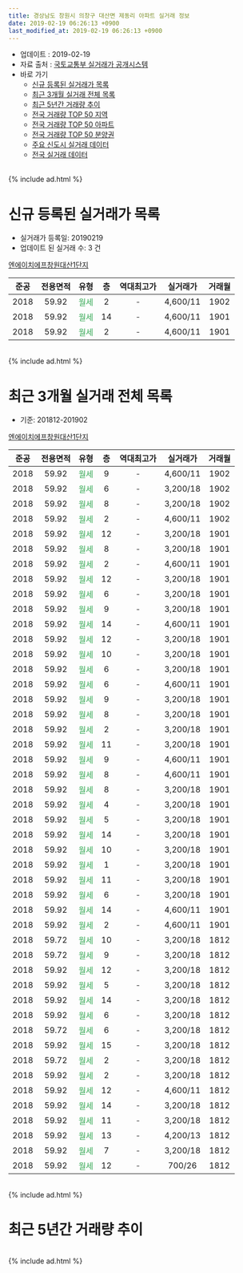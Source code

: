 ```yaml
---
title: 경상남도 창원시 의창구 대산면 제동리 아파트 실거래 정보
date: 2019-02-19 06:26:13 +0900
last_modified_at: 2019-02-19 06:26:13 +0900
---
```


* 업데이트 : 2019-02-19
* 자료 출처 : [국토교통부 실거래가 공개시스템](http://rt.molit.go.kr)
* 바로 가기
    * [신규 등록된 실거래가 목록](#신규-등록된-실거래가-목록)
    * [최근 3개월 실거래 전체 목록](#최근-3개월-실거래-전체-목록)
    * [최근 5년간 거래량 추이](#최근-5년간-거래량-추이)
    * [전국 거래량 TOP 50 지역](https://ayogom.github.io/apt-trade-info/최근-3개월-전국에서-가장-거래가-많이-발생한-지역)
    * [전국 거래량 TOP 50 아파트](https://ayogom.github.io/apt-trade-info/최근-3개월-전국에서-가장-거래가-많이-발생한-아파트)
    * [전국 거래량 TOP 50 분양권](https://ayogom.github.io/apt-trade-info/최근-3개월-전국에서-가장-거래가-많이-발생한-분양권)
    * [주요 신도시 실거래 데이터](https://ayogom.github.io/apt-trade-info/주요-신도시)
    * [전국 실거래 데이터](https://ayogom.github.io/apt-trade-info/전국)
<br>
{% include ad.html %}
<br>

# 신규 등록된 실거래가 목록
* 실거래가 등록일: 20190219
* 업데이트 된 실거래 수: 3 건


[엔에이치에프창원대산1단지](https://search.naver.com/search.naver?query=%EA%B2%BD%EC%83%81%EB%82%A8%EB%8F%84+%EC%B0%BD%EC%9B%90%EC%8B%9C+%EC%9D%98%EC%B0%BD%EA%B5%AC+%EB%8C%80%EC%82%B0%EB%A9%B4+%EC%A0%9C%EB%8F%99%EB%A6%AC+%EC%97%94%EC%97%90%EC%9D%B4%EC%B9%98%EC%97%90%ED%94%84%EC%B0%BD%EC%9B%90%EB%8C%80%EC%82%B01%EB%8B%A8%EC%A7%80)

|준공|전용면적|유형|층|역대최고가|실거래가|거래월|
|:---:|:---:|:---:|:---:|:---:|:---:|:---:|
|2018|59.92|<span style="color:#34a853">월세</span>|2|<span style="color:#444444">-</span>|4,600/11|1902|
|2018|59.92|<span style="color:#34a853">월세</span>|14|<span style="color:#444444">-</span>|4,600/11|1901|
|2018|59.92|<span style="color:#34a853">월세</span>|2|<span style="color:#444444">-</span>|4,600/11|1901|


<br>
{% include ad.html %}
<br>

# 최근 3개월 실거래 전체 목록
* 기준: 201812-201902


[엔에이치에프창원대산1단지](https://search.naver.com/search.naver?query=%EA%B2%BD%EC%83%81%EB%82%A8%EB%8F%84+%EC%B0%BD%EC%9B%90%EC%8B%9C+%EC%9D%98%EC%B0%BD%EA%B5%AC+%EB%8C%80%EC%82%B0%EB%A9%B4+%EC%A0%9C%EB%8F%99%EB%A6%AC+%EC%97%94%EC%97%90%EC%9D%B4%EC%B9%98%EC%97%90%ED%94%84%EC%B0%BD%EC%9B%90%EB%8C%80%EC%82%B01%EB%8B%A8%EC%A7%80)

|준공|전용면적|유형|층|역대최고가|실거래가|거래월|
|:---:|:---:|:---:|:---:|:---:|:---:|:---:|
|2018|59.92|<span style="color:#34a853">월세</span>|9|<span style="color:#444444">-</span>|4,600/11|1902|
|2018|59.92|<span style="color:#34a853">월세</span>|6|<span style="color:#444444">-</span>|3,200/18|1902|
|2018|59.92|<span style="color:#34a853">월세</span>|8|<span style="color:#444444">-</span>|3,200/18|1902|
|2018|59.92|<span style="color:#34a853">월세</span>|2|<span style="color:#444444">-</span>|4,600/11|1902|
|2018|59.92|<span style="color:#34a853">월세</span>|12|<span style="color:#444444">-</span>|3,200/18|1901|
|2018|59.92|<span style="color:#34a853">월세</span>|8|<span style="color:#444444">-</span>|3,200/18|1901|
|2018|59.92|<span style="color:#34a853">월세</span>|2|<span style="color:#444444">-</span>|4,600/11|1901|
|2018|59.92|<span style="color:#34a853">월세</span>|12|<span style="color:#444444">-</span>|3,200/18|1901|
|2018|59.92|<span style="color:#34a853">월세</span>|6|<span style="color:#444444">-</span>|3,200/18|1901|
|2018|59.92|<span style="color:#34a853">월세</span>|9|<span style="color:#444444">-</span>|3,200/18|1901|
|2018|59.92|<span style="color:#34a853">월세</span>|14|<span style="color:#444444">-</span>|4,600/11|1901|
|2018|59.92|<span style="color:#34a853">월세</span>|12|<span style="color:#444444">-</span>|3,200/18|1901|
|2018|59.92|<span style="color:#34a853">월세</span>|10|<span style="color:#444444">-</span>|3,200/18|1901|
|2018|59.92|<span style="color:#34a853">월세</span>|6|<span style="color:#444444">-</span>|3,200/18|1901|
|2018|59.92|<span style="color:#34a853">월세</span>|6|<span style="color:#444444">-</span>|4,600/11|1901|
|2018|59.92|<span style="color:#34a853">월세</span>|9|<span style="color:#444444">-</span>|3,200/18|1901|
|2018|59.92|<span style="color:#34a853">월세</span>|8|<span style="color:#444444">-</span>|3,200/18|1901|
|2018|59.92|<span style="color:#34a853">월세</span>|2|<span style="color:#444444">-</span>|3,200/18|1901|
|2018|59.92|<span style="color:#34a853">월세</span>|11|<span style="color:#444444">-</span>|3,200/18|1901|
|2018|59.92|<span style="color:#34a853">월세</span>|9|<span style="color:#444444">-</span>|4,600/11|1901|
|2018|59.92|<span style="color:#34a853">월세</span>|8|<span style="color:#444444">-</span>|4,600/11|1901|
|2018|59.92|<span style="color:#34a853">월세</span>|8|<span style="color:#444444">-</span>|3,200/18|1901|
|2018|59.92|<span style="color:#34a853">월세</span>|4|<span style="color:#444444">-</span>|3,200/18|1901|
|2018|59.92|<span style="color:#34a853">월세</span>|5|<span style="color:#444444">-</span>|3,200/18|1901|
|2018|59.92|<span style="color:#34a853">월세</span>|14|<span style="color:#444444">-</span>|3,200/18|1901|
|2018|59.92|<span style="color:#34a853">월세</span>|10|<span style="color:#444444">-</span>|3,200/18|1901|
|2018|59.92|<span style="color:#34a853">월세</span>|1|<span style="color:#444444">-</span>|3,200/18|1901|
|2018|59.92|<span style="color:#34a853">월세</span>|11|<span style="color:#444444">-</span>|3,200/18|1901|
|2018|59.92|<span style="color:#34a853">월세</span>|6|<span style="color:#444444">-</span>|3,200/18|1901|
|2018|59.92|<span style="color:#34a853">월세</span>|14|<span style="color:#444444">-</span>|4,600/11|1901|
|2018|59.92|<span style="color:#34a853">월세</span>|2|<span style="color:#444444">-</span>|4,600/11|1901|
|2018|59.72|<span style="color:#34a853">월세</span>|10|<span style="color:#444444">-</span>|3,200/18|1812|
|2018|59.72|<span style="color:#34a853">월세</span>|9|<span style="color:#444444">-</span>|3,200/18|1812|
|2018|59.92|<span style="color:#34a853">월세</span>|12|<span style="color:#444444">-</span>|3,200/18|1812|
|2018|59.92|<span style="color:#34a853">월세</span>|5|<span style="color:#444444">-</span>|3,200/18|1812|
|2018|59.92|<span style="color:#34a853">월세</span>|14|<span style="color:#444444">-</span>|3,200/18|1812|
|2018|59.92|<span style="color:#34a853">월세</span>|6|<span style="color:#444444">-</span>|3,200/18|1812|
|2018|59.72|<span style="color:#34a853">월세</span>|6|<span style="color:#444444">-</span>|3,200/18|1812|
|2018|59.92|<span style="color:#34a853">월세</span>|15|<span style="color:#444444">-</span>|3,200/18|1812|
|2018|59.72|<span style="color:#34a853">월세</span>|2|<span style="color:#444444">-</span>|3,200/18|1812|
|2018|59.92|<span style="color:#34a853">월세</span>|2|<span style="color:#444444">-</span>|3,200/18|1812|
|2018|59.92|<span style="color:#34a853">월세</span>|12|<span style="color:#444444">-</span>|4,600/11|1812|
|2018|59.92|<span style="color:#34a853">월세</span>|14|<span style="color:#444444">-</span>|3,200/18|1812|
|2018|59.92|<span style="color:#34a853">월세</span>|11|<span style="color:#444444">-</span>|3,200/18|1812|
|2018|59.92|<span style="color:#34a853">월세</span>|13|<span style="color:#444444">-</span>|4,200/13|1812|
|2018|59.92|<span style="color:#34a853">월세</span>|7|<span style="color:#444444">-</span>|3,200/18|1812|
|2018|59.92|<span style="color:#34a853">월세</span>|12|<span style="color:#444444">-</span>|700/26|1812|


<br>
{% include ad.html %}
<br>

# 최근 5년간 거래량 추이


<div style="width:100%;">
    <canvas id="deal_progress" height="200"></canvas>
</div>

<script>
new Chart(document.getElementById("deal_progress"), {
    type: 'line',
    data: {
        labels: ['201402','201403','201404','201405','201406','201407','201408','201409','201410','201411','201412','201501','201502','201503','201504','201505','201506','201507','201508','201509','201510','201511','201512','201601','201602','201603','201604','201605','201606','201607','201608','201609','201610','201611','201612','201701','201702','201703','201704','201705','201706','201707','201708','201709','201710','201711','201712','201801','201802','201803','201804','201805','201806','201807','201808','201809','201810','201811','201812','201901','201902'],
        datasets: [{
            label: '매매',
            pointRadius: 1,
            data: [0, 0, 0, 0, 0, 0, 0, 0, 0, 0, 0, 0, 0, 0, 0, 0, 0, 0, 0, 0, 0, 0, 0, 0, 0, 0, 0, 0, 0, 0, 0, 0, 0, 0, 0, 0, 0, 0, 0, 0, 0, 0, 0, 0, 0, 0, 0, 0, 0, 0, 0, 0, 0, 0, 0, 0, 0, 0, 0, 0, 0],
            borderColor: "rgba(255, 201, 14, 1)",
            backgroundColor: "rgba(255, 201, 14, 0.5)",
            fill: false,
            lineTension: 0
        },{
            label: '전월세',
            pointRadius: 1,
            data: [0, 0, 0, 0, 0, 0, 0, 0, 0, 0, 0, 0, 0, 0, 0, 0, 0, 0, 0, 0, 0, 0, 0, 0, 0, 0, 0, 0, 0, 0, 0, 0, 0, 0, 0, 0, 0, 0, 0, 0, 0, 0, 0, 0, 0, 0, 0, 0, 0, 0, 1, 0, 0, 0, 8, 7, 1, 8, 16, 27, 4],
            borderColor: "rgba(0, 141, 185, 1)",
            backgroundColor: "rgba(0, 141, 185, 0.5)",
            fill: false,
            lineTension: 0
        }
        ]
    },
    options: {
        responsive: true,
        title: {
            display: false
        },
        tooltips: {
            mode: 'index',
            intersect: false
        },
        hover: {
            mode: 'nearest',
            intersect: true
        },
        scales: {
            xAxes: [{
                display: true,
                scaleLabel: {
                    display: true,
                    labelString: '년/월'
                }
            }],
            yAxes: [{
                display: true,
                ticks: {
                    suggestedMin: 0,
                },
                scaleLabel: {
                    display: true,
                    labelString: '실거래 수'
                }
            }]
        }
    }
});

</script>


<br>
{% include ad.html %}
<br>

